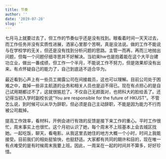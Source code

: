 ```yaml
---
title: 节奏
author: ''
date: '2019-07-28'
slug: ''
---
```


七月马上就要过去了，但工作的节奏似乎还是没有找到。眼看着时间一天天过去，而工作任务并没有实质性进展，洒家心里那个苦啊，真是没法说。做的工作不能说与在学校学的无关，但还是没有找到分析问题的思路。主管一而再，再而三地抛出问题，但每一个问题仔细寻思并不好解决。当初来hw也是抱着能在这个大平台建功立业，做出一番成绩，但工作一个半月，不能说工作不努力，但是效果却没有出来。有点怀疑自己的能力了，自己到底适不适合华为。

最近看到心声上有一些员工揭露公司在间接裁员，这也可以理解。目前公司处于困难之中，裁掉一些非主航道的业务和相关人员也是迫不得已。现在有点担心的是自己试用期都过不了，这就很尴尬了。不仅自己无颜面对，也把科大的脸给丢了。还记得当初入学时副校长说“You are responsible for the future of HKUST”。不管怎么说，到时候可以从华为辞职，但必须是自己主动辞职，不能是因为能力不行而被公司裁掉。

提高工作效率，看材料，开例会进行有效的反馈是接下来工作的重心。平时工作很忙，周末事实上也很忙。这个月初认识了她，每个周末不上班基本上会去城区找她。一起吃饭，聊天，看电影。从我这里去她住的地方大概一个小时，时间上我能接受。目前我们的相处挺愉快，也挺舒适。大家都有共同的期许和目的，现在唯一有点难受的是有时候周末我要上班。因此，一周呆在一起的时间并不算多，好好珍惜。



